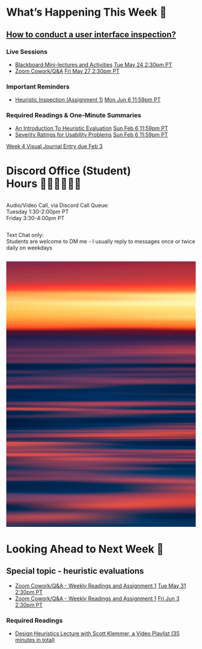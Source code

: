 
<div class=alert>

<h1> What’s Happening This <span style="white-space:nowrap">Week 💫</span></h1>

## [How to conduct a user interface inspection?](https://canvas.sfu.ca/courses/76289/modules/items/2816275)

<h3> Live Sessions </h3>

* [Blackboard Mini-lectures and Activities](https://canvas.sfu.ca/courses/69678/external_tools/3544) <span class='badge'> [Tue May 24 2:30pm PT](https://www.timeanddate.com/worldclock/fixedtime.html?msg=CMPT-363+Blackboard+Mini-lectures+and+Activities&iso=20220524T1430&p1=256&ah=1&am=50)</span>
* [Zoom Cowork/Q&A](https://www2.cs.sfu.ca/CourseCentral/363/paulh/Z-u5DkmoHXx5UFpN) <span class='badge'> [Fri May 27 2:30pm PT](https://www.timeanddate.com/worldclock/fixedtime.html?msg=CMPT-363+Zoom+Cowork%2FQ%26A+Session&iso=20220527T1430&p1=256&am=50)</span>

<h3> Important Reminders </h3>

* [Heuristic Inspection (Assignment 1)](https://canvas.sfu.ca/courses/69678/assignments/751347) <span class='badge'> [Mon Jun 6 11:59pm PT](https://www.timeanddate.com/worldclock/fixedtime.html?msg=CMPT-363+Individual+Heuristic+Inspection+Due+Date&iso=20220613T2359&p1=256)</span>

<h3> Required Readings & One-Minute Summaries </h3>

* [An Introduction To Heuristic Evaluation](https://canvas.sfu.ca/courses/67116/assignments/711254) <span class='badge'> [Sun Feb 6 11:59pm PT](https://www.timeanddate.com/worldclock/fixedtime.html?msg=One-minute+Summaries+for+Week+4+Due+Date&iso=20220206T235900&p1=256)</span>  
* [Severity Ratings for Usability Problems](https://canvas.sfu.ca/courses/67116/assignments/711254) <span class='badge'> [Sun Feb 6 11:59pm PT](https://www.timeanddate.com/worldclock/fixedtime.html?msg=One-minute+Summaries+for+Week+4+Due+Date&iso=20220206T235900&p1=256)</span>  

[Week 4 Visual Journal Entry due Feb 3](https://canvas.sfu.ca/courses/69678/assignments/751352 ':class=button')

</div>

<h1> Discord Office (Student) <span style="white-space:nowrap">Hours 👩🏽‍💻👨🏽‍💻</span></h1>

<div class="row">
<div class="column">

Audio/Video Call, via Discord Call Queue:  
Tuesday 1:30-2:00pm PT  
Friday 3:30-4:00pm PT  

</div>
<div class="column">

Text Chat only:  
Students are welcome to DM me - I usually reply to messages once or twice daily on weekdays

</div>
</div>

![Abstract Image](/images/dave-hoefler-vl2uAIdBWJ8-unsplash.jpg ':class=banner-image')

<h1> Looking Ahead to Next <span style="white-space:nowrap">Week 🔭</span></h1>

<h2> Special topic - heuristic evaluations </h2>

* [Zoom Cowork/Q&A - Weekly Readings and Assignment 1](https://www2.cs.sfu.ca/CourseCentral/363/paulh/Z-u5DkmoHXx5UFpO) <span class='badge'> [Tue May 31 2:30pm PT](https://www.timeanddate.com/worldclock/fixedtime.html?msg=CMPT-363+Zoom+Cowork%2FQ%26A+Session&iso=20220531T1430&p1=256&ah=1&am=50)</span>
* [Zoom Cowork/Q&A - Weekly Readings and Assignment 1](https://www2.cs.sfu.ca/CourseCentral/363/paulh/Z-u5DkmoHXx5UFpO) <span class='badge'> [Fri Jun 3 2:30pm PT](https://www.timeanddate.com/worldclock/fixedtime.html?msg=CMPT-363+Zoom+Cowork%2FQ%26A+Session&iso=20220527T1430&p1=256&am=50)</span>

<h3> Required Readings </h3>

* [Design Heuristics Lecture with Scott Klemmer, a Video Playlist (35 minutes in total)](https://www.youtube.com/playlist?list=PLVtu1bDQijari7LfHOoSTdcpbWIkwZWIA)  